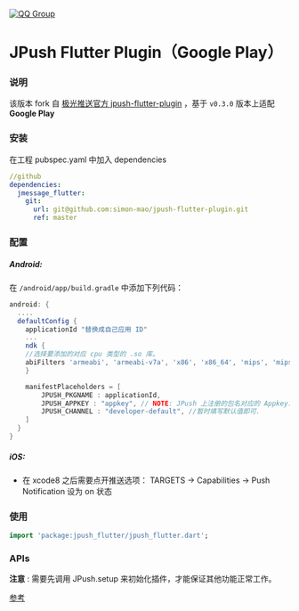 [![QQ Group](https://img.shields.io/badge/QQ%20Group-862401307-red.svg)]()
# JPush Flutter Plugin（Google Play）

### 说明

该版本 fork 自 [极光推送官方 jpush-flutter-plugin](https://github.com/jpush/jpush-flutter-plugin) ，基于 `v0.3.0` 版本上适配 **Google Play**

### 安装

在工程 pubspec.yaml 中加入 dependencies

```yaml
//github   
dependencies:
  jmessage_flutter:
    git:
      url: git@github.com:simon-mao/jpush-flutter-plugin.git
      ref: master
```

### 配置

##### Android:

在 `/android/app/build.gradle` 中添加下列代码：

```groovy
android: {
  ....
  defaultConfig {
    applicationId "替换成自己应用 ID"
    ...
    ndk {
	//选择要添加的对应 cpu 类型的 .so 库。
	abiFilters 'armeabi', 'armeabi-v7a', 'x86', 'x86_64', 'mips', 'mips64', 'arm64-v8a',        
    }

    manifestPlaceholders = [
        JPUSH_PKGNAME : applicationId,
        JPUSH_APPKEY : "appkey", // NOTE: JPush 上注册的包名对应的 Appkey.
        JPUSH_CHANNEL : "developer-default", //暂时填写默认值即可.
    ]
  }    
}
```

##### iOS:

- 在 xcode8 之后需要点开推送选项： TARGETS -> Capabilities -> Push Notification 设为 on 状态

### 使用

```dart
import 'package:jpush_flutter/jpush_flutter.dart';
```

### APIs

**注意** : 需要先调用 JPush.setup 来初始化插件，才能保证其他功能正常工作。

 [参考](./documents/APIs.md)

